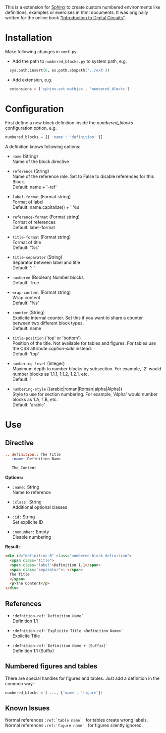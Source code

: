 This is a extension for [Sphinx](http://www.sphinx-doc.org/) to create custom numbered environments like definitions, examples or exercises in html documents.
It was originally written for the online book ["Introduction to Digital Circuits"](https://bibl.ica.jku.at/).


# Installation

Make following changes in `conf.py`:

* Add the path to `numbered_blocks.py` to system path, e.g.
```python
  sys.path.insert(0, os.path.abspath('../ext'))
```

* Add extension, e.g.
```python
  extensions = ['sphinx.ext.mathjax', 'numbered_blocks']
```

# Configuration

First define a new block definition inside the *numbered_blocks* configuration option, e.g.
```python
numbered_blocks = [{ 'name': 'definition' }]
```

A definition knows following options:

* `name` (String)  
  Name of the block directive

* `reference` (String)  
    Name of the reference role. Set to False to disable references for this Block.  
	Default: name + '-ref'

* `label-format` (Format string)  
    Format of label  
	Default: name.capitalize() + ' %s'

* `reference-format` (Format string)  
    Format of references  
	Default: label-format

* `title-format` (Format string)  
    Format of title  
	Default: '%s'

* `title-separator` (String)  
    Separator between label and title  
	Default: ': '

* `numbered` (Boolean)
    Number blocks  
	Default: True

* `wrap-content` (Format string)  
    Wrap content  
	Default: '%s'

* `counter` (String)  
    Explicite internal counter. Set this if you want to share a counter between two different block types.  
	Default: name

* `title-position` ('top' or 'bottom')  
	Position of the title. Not available for tables and figures. For tables use the CSS attribute *caption-side* instead.  
	Default: 'top'

* `numbering-level` (Integer)  
    Maximum depth to number blocks by subsection. For example, '2' would number blocks as 1.1.1, 1.1.2, 1.2.1, etc.  
	Default: 1

* `numbering-style` ({arabic|roman|Roman|alpha|Alpha})  
    Style to use for section numbering. For example, 'Alpha' would number blocks as 1.A, 1.B, etc.  
    Default: 'arabic'

# Use
## Directive

```rest
.. definition:: The Title
   :name: Definition Name

   The Content
```

**Options:**
* `:name:` String  
    Name to reference

* `:class:` String  
    Additional optional classes

* `:id:` String  
    Set explicite ID

* `:nonumber:` Empty  
    Disable numbering

**Result:**
```html
<div id="definition-0" class="numbered-block definition">
  <span class="title">
  <span class="label">Definition 1.1</span>
  <span class="separator">: </span>
  The Title
  </span>
  <p>The Content</p>
</div>
```

## References
* ``:defnition-ref:`Definition Name` ``  
Definition 1.1

* ``:defnition-ref:`Explicite Title <Definition Name>` ``  
Explicite Title

* ``:defnition-ref:`Definition Name + (Suffix)` ``  
Definition 1.1 (Suffix)

## Numbered figures and tables
There are special handles for figures and tables. Just add a definition in the common way:
```python
numbered_blocks = [ ..., {'name', 'figure'}]
```

## Known Issues
Normal references ``:ref:`table name` `` for tables create wrong labels.
Normal references ``:ref:`figure name` `` for figures silently ignored.

